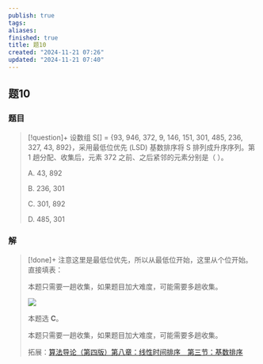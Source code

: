 ```yaml
---
publish: true
tags: 
aliases: 
finished: true
title: 题10
created: "2024-11-21 07:26"
updated: "2024-11-21 07:40"
---
```

## 题10
### 题目
> [!question]+
> 设数组 S[] = {93, 946, 372, 9, 146, 151, 301, 485, 236, 327, 43, 892}，采用最低位优先 (LSD) 基数排序将 S 排列成升序序列。第 1 趟分配、收集后，元素 372 之前、之后紧邻的元素分别是（ ）。
> 
> A. 43, 892
> 
> B. 236, 301
> 
> C. 301, 892
> 
> D. 485, 301
### 解
> [!done]+
> 注意这里是最低位优先，所以从最低位开始，这里从个位开始。直接填表：
> 
> 本题只需要一趟收集，如果题目加大难度，可能需要多趟收集。
> 
> ![](https://pic3.zhimg.com/v2-4a8a74d00b943578ee0a39521d23da3c_r.jpg)
> 
> 本题选 **C**。
> 
> 本题只需要一趟收集，如果题目加大难度，可能需要多趟收集。
> 
> 拓展：[算法导论（第四版）第八章：线性时间排序　第三节：基数排序](https://zhuanlan.zhihu.com/p/550354137)